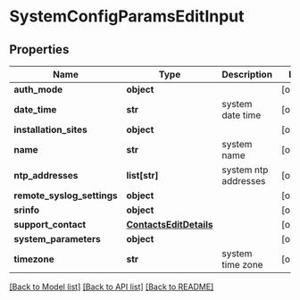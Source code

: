 # SystemConfigParamsEditInput

## Properties
Name | Type | Description | Notes
------------ | ------------- | ------------- | -------------
**auth_mode** | **object** |  | [optional] 
**date_time** | **str** | system date time | [optional] 
**installation_sites** | **object** |  | [optional] 
**name** | **str** | system name | [optional] 
**ntp_addresses** | **list[str]** | system ntp addresses | [optional] 
**remote_syslog_settings** | **object** |  | [optional] 
**srinfo** | **object** |  | [optional] 
**support_contact** | [**ContactsEditDetails**](ContactsEditDetails.md) |  | [optional] 
**system_parameters** | **object** |  | [optional] 
**timezone** | **str** | system time zone | [optional] 

[[Back to Model list]](../README.md#documentation-for-models) [[Back to API list]](../README.md#documentation-for-api-endpoints) [[Back to README]](../README.md)


